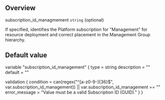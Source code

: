 ## Overview 
subscription_id_managmement `string` (optional)

If specified, identifies the Platform subscription for \"Management\" for resource deployment and correct placement in the Management Group hierarchy.

## Default value

variable "subscription_id_management" {
  type        = string
  description = ""
  default     = ""

  validation {
    condition     = can(regex("^[a-z0-9-]{36}$", var.subscription_id_management)) || var.subscription_id_management == ""
    error_message = "Value must be a valid Subscription ID (GUID)."
  }
}
